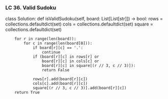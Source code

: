 ### LC 36. Valid Sudoku
class Solution:
    def isValidSudoku(self, board: List[List[str]]) -> bool:
        rows = collections.defaultdict(set)
        cols = collections.defaultdict(set)
        square = collections.defaultdict(set)

        for r in range(len(board)):
            for c in range(len(board[0])):
                if board[r][c] == '.':
                    continue
                if (board[r][c] in rows[r] or
                    board[r][c] in cols[c] or
                    board[r][c] in square[(r // 3, c // 3)]):
                    return False
                
                rows[r].add(board[r][c])
                cols[c].add(board[r][c])
                square[(r // 3, c // 3)].add(board[r][c])
        return True